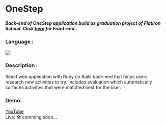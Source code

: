 # OneStep 
##### Back-end of OneStep application build as graduation project of Flatiron School. Click [here](https://github.com/aleksandra-b-t/one_step_fe) for Front-end.

### Language :
<img src="https://img.shields.io/badge/rails%20-%23CC0000.svg?&style=for-the-badge&logo=ruby-on-rails&logoColor=white"/>

### Description :
React web application with Ruby on Rails back-end that helps users research new activities to try. Includes evaluation which automatically surfaces activities that were matched best for the user.

### Demo: 
[YouTube](https://www.youtube.com/watch?v=38aW25ZYdoU) <br />
Live: 🛠️ comming soon...
